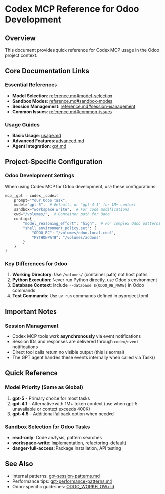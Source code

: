 # Codex MCP Reference for Odoo Development

## Overview

This document provides quick reference for Codex MCP usage in the Odoo project context.

## Core Documentation Links

### Essential References

- **Model Selection**: [reference.md#model-selection](../codex/reference.md#model-selection)
- **Sandbox Modes**: [reference.md#sandbox-modes](../codex/reference.md#sandbox-modes)
- **Session Management**: [reference.md#session-management](../codex/reference.md#session-management)
- **Common Issues**: [reference.md#common-issues](../codex/reference.md#common-issues)

### Usage Guides

- **Basic Usage**: [usage.md](../codex/usage.md)
- **Advanced Features**: [advanced.md](../codex/advanced.md)
- **Agent Integration**: [gpt.md](../agents/gpt.md)

## Project-Specific Configuration

### Odoo Development Settings

When using Codex MCP for Odoo development, use these configurations:

```python
mcp__gpt - codex__codex(
    prompt="Your Odoo task",
    model="gpt-5",  # Default, or "gpt-4.1" for 1M+ context
    sandbox="workspace-write",  # For code modifications
    cwd="/volumes/",  # Container path for Odoo
    config={
        "model_reasoning_effort": "high",  # For complex Odoo patterns
        "shell_environment_policy.set": {
            "ODOO_RC": "/volumes/odoo.local.conf",
            "PYTHONPATH": "/volumes/addons"
        }
    }
)
```

### Key Differences for Odoo

1. **Working Directory**: Use `/volumes/` (container path) not host paths
2. **Python Execution**: Never run Python directly, use Odoo's environment
3. **Database Context**: Include `--database ${ODOO_DB_NAME}` in Odoo commands
4. **Test Commands**: Use `uv run` commands defined in pyproject.toml

## Important Notes

### Session Management

- Codex MCP tools work **asynchronously** via event notifications
- Session IDs and responses are delivered through `codex/event` notifications
- Direct tool calls return no visible output (this is normal)
- The GPT agent handles these events internally when called via Task()

## Quick Reference

### Model Priority (Same as Global)

1. **gpt-5** - Primary choice for most tasks
2. **gpt-4.1** - Alternative with 1M+ token context (use when gpt-5 unavailable or context exceeds 400K)
3. **gpt-4.5** - Additional fallback option when needed

### Sandbox Selection for Odoo Tasks

- **read-only**: Code analysis, pattern searches
- **workspace-write**: Implementation, refactoring (default)
- **danger-full-access**: Package installation, API testing

## See Also

- Internal patterns: [gpt-session-patterns.md](../agent-patterns/gpt-session-patterns.md)
- Performance tips: [gpt-performance-patterns.md](../agent-patterns/gpt-performance-patterns.md)
- Odoo-specific guidelines: [ODOO_WORKFLOW.md](../ODOO_WORKFLOW.md)